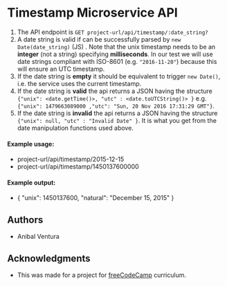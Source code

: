 # Timestamp Microservice API

1. The API endpoint is `GET project-url/api/timestamp/:date_string?`
2. A date string is valid if can be successfully parsed by `new Date(date_string)` (JS) . Note that the unix timestamp needs to be an **integer** (not a string) specifying **milliseconds**. In our test we will use date strings compliant with ISO-8601 (e.g. `"2016-11-20"`) because this will ensure an UTC timestamp.
3. If the date string is **empty** it should be equivalent to trigger `new Date()`, i.e. the service uses the current timestamp.
4. If the date string is **valid** the api returns a JSON having the structure
   `{"unix": <date.getTime()>, "utc" : <date.toUTCString()> }`
   e.g. `{"unix": 1479663089000 ,"utc": "Sun, 20 Nov 2016 17:31:29 GMT"}`.
5. If the date string is **invalid** the api returns a JSON having the structure `{"unix": null, "utc" : "Invalid Date" }`. It is what you get from the date manipulation functions used above.

#### Example usage:

- project-url/api/timestamp/2015-12-15
- project-url/api/timestamp/1450137600000

#### Example output:

- { "unix": 1450137600, "natural": "December 15, 2015" }

## Authors

- Anibal Ventura

## Acknowledgments

- This was made for a project for [freeCodeCamp](https://www.freecodecamp.org/) curriculum.
